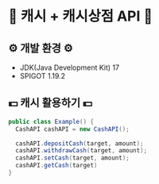 # 💸 캐시 + 캐시상점 API 💸


## ⚙️ 개발 환경 ⚙️
- JDK(Java Development Kit) 17
- SPIGOT 1.19.2


## 💵 캐시 활용하기 💵
```java
public class Example() {
  CashAPI cashAPI = new CashAPI();

  cashAPI.depositCash(target, amount);
  cashAPI.withdrawCash(target, amount);
  cashAPI.setCash(target, amount);
  cashAPI.getCash(target)
}

```
